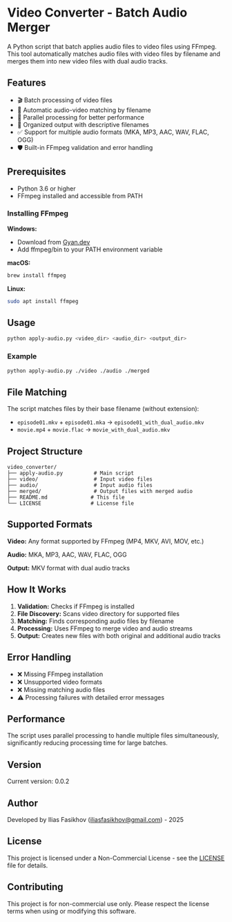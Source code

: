 # Video Converter - Batch Audio Merger

A Python script that batch applies audio files to video files using FFmpeg. This tool automatically matches audio files with video files by filename and merges them into new video files with dual audio tracks.

## Features

- 🎬 Batch processing of video files
- 🎵 Automatic audio-video matching by filename
- 🔄 Parallel processing for better performance
- 📁 Organized output with descriptive filenames
- ✅ Support for multiple audio formats (MKA, MP3, AAC, WAV, FLAC, OGG)
- 🛡️ Built-in FFmpeg validation and error handling

## Prerequisites

- Python 3.6 or higher
- FFmpeg installed and accessible from PATH

### Installing FFmpeg

**Windows:**
- Download from [Gyan.dev](https://www.gyan.dev/ffmpeg/)
- Add ffmpeg/bin to your PATH environment variable

**macOS:**
```bash
brew install ffmpeg
```

**Linux:**
```bash
sudo apt install ffmpeg
```

## Usage

```bash
python apply-audio.py <video_dir> <audio_dir> <output_dir>
```

### Example

```bash
python apply-audio.py ./video ./audio ./merged
```

## File Matching

The script matches files by their base filename (without extension):

- `episode01.mkv` + `episode01.mka` → `episode01_with_dual_audio.mkv`
- `movie.mp4` + `movie.flac` → `movie_with_dual_audio.mkv`

## Project Structure

```
video_converter/
├── apply-audio.py          # Main script
├── video/                  # Input video files
├── audio/                  # Input audio files
├── merged/                 # Output files with merged audio
├── README.md              # This file
└── LICENSE                # License file
```

## Supported Formats

**Video:** Any format supported by FFmpeg (MP4, MKV, AVI, MOV, etc.)

**Audio:** MKA, MP3, AAC, WAV, FLAC, OGG

**Output:** MKV format with dual audio tracks

## How It Works

1. **Validation:** Checks if FFmpeg is installed
2. **File Discovery:** Scans video directory for supported files
3. **Matching:** Finds corresponding audio files by filename
4. **Processing:** Uses FFmpeg to merge video and audio streams
5. **Output:** Creates new files with both original and additional audio tracks

## Error Handling

- ❌ Missing FFmpeg installation
- ❌ Unsupported video formats
- ❌ Missing matching audio files
- ⚠️ Processing failures with detailed error messages

## Performance

The script uses parallel processing to handle multiple files simultaneously, significantly reducing processing time for large batches.

## Version

Current version: 0.0.2

## Author

Developed by Ilias Fasikhov (iliasfasikhov@gmail.com) - 2025

## License

This project is licensed under a Non-Commercial License - see the [LICENSE](LICENSE) file for details.

## Contributing

This project is for non-commercial use only. Please respect the license terms when using or modifying this software.
